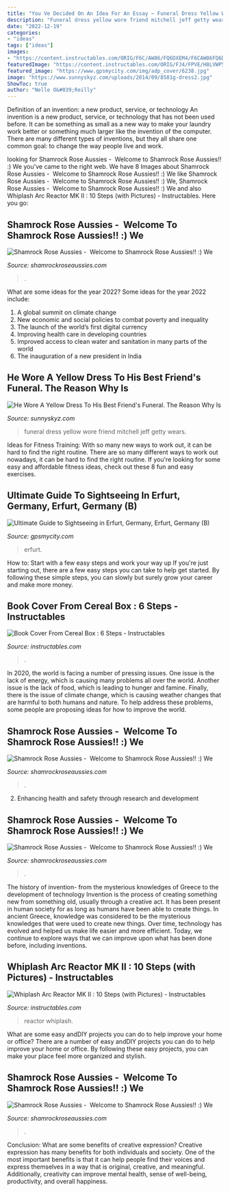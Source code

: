 ```yaml
---
title: "You Ve Decided On An Idea For An Essay ~ Funeral Dress Yellow Wore Friend Mitchell Jeff Getty Wears"
description: "Funeral dress yellow wore friend mitchell jeff getty wears"
date: "2022-12-19"
categories:
- "ideas"
tags: ["ideas"]
images:
- "https://content.instructables.com/ORIG/F6C/AW86/FQ6DXEM4/F6CAW86FQ6DXEM4.jpg?frame=1"
featuredImage: "https://content.instructables.com/ORIG/FJ4/FPVE/H8LVWP5A/FJ4FPVEH8LVWP5A.jpg?auto=webp&amp;frame=1&amp;width=2100"
featured_image: "https://www.gpsmycity.com/img/adp_cover/6238.jpg"
image: "https://www.sunnyskyz.com/uploads/2014/09/8581g-dress2.jpg"
ShowToc: true
author: "Nelle O&#039;Reilly"
---
```



Definition of an invention: a new product, service, or technology
An invention is a new product, service, or technology that has not been used before. It can be something as small as a new way to make your laundry work better or something much larger like the invention of the computer. There are many different types of inventions, but they all share one common goal: to change the way people live and work.

	

		
looking for Shamrock Rose Aussies - ﻿﻿﻿ Welcome to Shamrock Rose Aussies!! :) We you've came to the right web. We have 8 Images about Shamrock Rose Aussies - ﻿﻿﻿ Welcome to Shamrock Rose Aussies!! :) We like Shamrock Rose Aussies - ﻿﻿﻿ Welcome to Shamrock Rose Aussies!! :) We, Shamrock Rose Aussies - ﻿﻿﻿ Welcome to Shamrock Rose Aussies!! :) We and also Whiplash Arc Reactor MK II : 10 Steps (with Pictures) - Instructables. Here you go:
		
    
## Shamrock Rose Aussies - ﻿﻿﻿ Welcome To Shamrock Rose Aussies!! :) We

<img loading=lazy src="http://shamrockroseaussies.com/yahoo_site_admin/assets/images/DSC_0203.176182644_std.JPG" onerror="this.onerror=null;this.src='https://tse4.mm.bing.net/th?id=OIP.OhRvwgrIcl7_HzbujZ9W4gHaEO&amp;pid=15.1';" alt="Shamrock Rose Aussies - ﻿﻿﻿ Welcome to Shamrock Rose Aussies!! :) We">

_Source: shamrockroseaussies.com_

>. 

	

What are some ideas for the year 2022?
Some ideas for the year 2022 include: 
1. A global summit on climate change 
2. New economic and social policies to combat poverty and inequality 
3. The launch of the world’s first digital currency 
4. Improving health care in developing countries 
5. Improved access to clean water and sanitation in many parts of the world 
6. The inauguration of a new president in India 

    
## He Wore A Yellow Dress To His Best Friend&#039;s Funeral. The Reason Why Is

<img loading=lazy src="https://www.sunnyskyz.com/uploads/2014/09/8581g-dress2.jpg" onerror="this.onerror=null;this.src='https://tse4.mm.bing.net/th?id=OIP.N_J8FAJfTNnX6xgpxBRTTgHaLa&amp;pid=15.1';" alt="He Wore A Yellow Dress To His Best Friend&#039;s Funeral. The Reason Why Is">

_Source: sunnyskyz.com_

>funeral dress yellow wore friend mitchell jeff getty wears. 

	

Ideas for Fitness Training: With so many new ways to work out, it can be hard to find the right routine.
There are so many different ways to work out nowadays, it can be hard to find the right routine. If you're looking for some easy and affordable fitness ideas, check out these 8 fun and easy exercises.

    
## Ultimate Guide To Sightseeing In Erfurt, Germany, Erfurt, Germany (B)

<img loading=lazy src="https://www.gpsmycity.com/img/adp_cover/6238.jpg" onerror="this.onerror=null;this.src='https://tse3.mm.bing.net/th?id=OIP.uhVLJQkLNiLPGwjCwwnUXQHaHa&amp;pid=15.1';" alt="Ultimate Guide to Sightseeing in Erfurt, Germany, Erfurt, Germany (B)">

_Source: gpsmycity.com_

>erfurt. 

	

How to: Start with a few easy steps and work your way up
If you're just starting out, there are a few easy steps you can take to help get started. By following these simple steps, you can slowly but surely grow your career and make more money.

    
## Book Cover From Cereal Box : 6 Steps - Instructables

<img loading=lazy src="https://content.instructables.com/ORIG/F6C/AW86/FQ6DXEM4/F6CAW86FQ6DXEM4.jpg?frame=1" onerror="this.onerror=null;this.src='https://tse3.mm.bing.net/th?id=OIP.LstPV5Su2AX52DSd1ecEmwHaJ4&amp;pid=15.1';" alt="Book Cover From Cereal Box : 6 Steps - Instructables">

_Source: instructables.com_

>. 

	

In 2020, the world is facing a number of pressing issues. One issue is the lack of energy, which is causing many problems all over the world. Another issue is the lack of food, which is leading to hunger and famine. Finally, there is the issue of climate change, which is causing weather changes that are harmful to both humans and nature. To help address these problems, some people are proposing ideas for how to improve the world.

    
## Shamrock Rose Aussies - ﻿﻿﻿ Welcome To Shamrock Rose Aussies!! :) We

<img loading=lazy src="http://shamrockroseaussies.com/yahoo_site_admin/assets/images/DSC_0152.176182016_std.JPG" onerror="this.onerror=null;this.src='https://tse1.mm.bing.net/th?id=OIP.vRi7D3a6s9fzxfQvZVy64wHaE-&amp;pid=15.1';" alt="Shamrock Rose Aussies - ﻿﻿﻿ Welcome to Shamrock Rose Aussies!! :) We">

_Source: shamrockroseaussies.com_

>. 

	

2. Enhancing health and safety through research and development 

    
## Shamrock Rose Aussies - ﻿﻿﻿ Welcome To Shamrock Rose Aussies!! :) We

<img loading=lazy src="http://shamrockroseaussies.com/yahoo_site_admin/assets/images/DSC_0148.83222436_std.JPG" onerror="this.onerror=null;this.src='https://tse2.mm.bing.net/th?id=OIP.kbHv7ZAyravdhmWw1jHabwHaFO&amp;pid=15.1';" alt="Shamrock Rose Aussies - ﻿﻿﻿ Welcome to Shamrock Rose Aussies!! :) We">

_Source: shamrockroseaussies.com_

>. 

	

The history of invention- from the mysterious knowledges of Greece to the development of technology
Invention is the process of creating something new from something old, usually through a creative act. It has been present in human society for as long as humans have been able to create things. In ancient Greece, knowledge was considered to be the mysterious knowledges that were used to create new things. Over time, technology has evolved and helped us make life easier and more efficient. Today, we continue to explore ways that we can improve upon what has been done before, including inventions.

    
## Whiplash Arc Reactor MK II : 10 Steps (with Pictures) - Instructables

<img loading=lazy src="https://content.instructables.com/ORIG/FJ4/FPVE/H8LVWP5A/FJ4FPVEH8LVWP5A.jpg?auto=webp&amp;frame=1&amp;width=2100" onerror="this.onerror=null;this.src='https://tse1.mm.bing.net/th?id=OIP.nwhrBvTiAvq-09FRyBUc9QHaJ4&amp;pid=15.1';" alt="Whiplash Arc Reactor MK II : 10 Steps (with Pictures) - Instructables">

_Source: instructables.com_

>reactor whiplash. 

	

What are some easy andDIY projects you can do to help improve your home or office?
There are a number of easy andDIY projects you can do to help improve your home or office. By following these easy projects, you can make your place feel more organized and stylish.

    
## Shamrock Rose Aussies - ﻿﻿﻿ Welcome To Shamrock Rose Aussies!! :) We

<img loading=lazy src="http://shamrockroseaussies.com/yahoo_site_admin/assets/images/DSC_0206.137214844_std.JPG" onerror="this.onerror=null;this.src='https://tse2.mm.bing.net/th?id=OIP.uZj_HVg4rMqIHEevPy8KQAHaE-&amp;pid=15.1';" alt="Shamrock Rose Aussies - ﻿﻿﻿ Welcome to Shamrock Rose Aussies!! :) We">

_Source: shamrockroseaussies.com_

>. 

	

Conclusion: What are some benefits of creative expression?
Creative expression has many benefits for both individuals and society. One of the most important benefits is that it can help people find their voices and express themselves in a way that is original, creative, and meaningful. Additionally, creativity can improve mental health, sense of well-being, productivity, and overall happiness.

